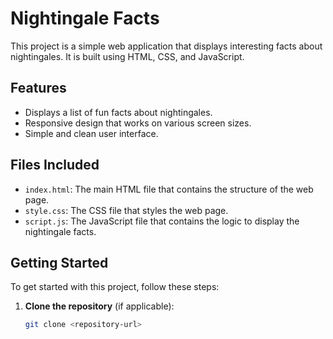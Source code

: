 # Nightingale Facts

This project is a simple web application that displays interesting facts about nightingales. It is built using HTML, CSS, and JavaScript.

## Features

- Displays a list of fun facts about nightingales.
- Responsive design that works on various screen sizes.
- Simple and clean user interface.

## Files Included

- `index.html`: The main HTML file that contains the structure of the web page.
- `style.css`: The CSS file that styles the web page.
- `script.js`: The JavaScript file that contains the logic to display the nightingale facts.

## Getting Started

To get started with this project, follow these steps:

1. **Clone the repository** (if applicable):
   ```bash
   git clone <repository-url>
